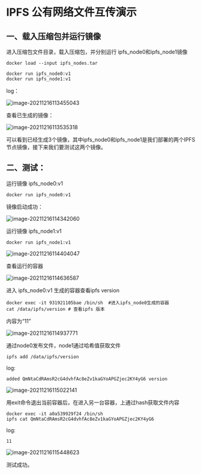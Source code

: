 # IPFS 公有网络文件互传演示

## 一、载入压缩包并运行镜像

进入压缩包文件目录，载入压缩包，并分别运行 ipfs_node0和ipfs_node1镜像

```
docker load --input ipfs_nodes.tar
```

```
docker run ipfs_node0:v1
docker run ipfs_node1:v1
```

log：

![image-20211216113455043](C:\Users\ThinkPad\AppData\Roaming\Typora\typora-user-images\image-20211216113455043.png)

查看已生成的镜像：

![image-20211216113535318](C:\Users\ThinkPad\AppData\Roaming\Typora\typora-user-images\image-20211216113535318.png)

可以看到已经生成3个镜像，其中ipfs_node0和ipfs_node1是我们部署的两个IPFS节点镜像，接下来我们要测试这两个镜像。

## 二、测试：

运行镜像 ipfs_node0:v1

```
docker run ipfs_node0:v1

```

镜像启动成功：

![image-20211216114342060](C:\Users\ThinkPad\AppData\Roaming\Typora\typora-user-images\image-20211216114342060.png)

运行镜像 ipfs_node1:v1

```
docker run ipfs_node1:v1
```

![image-20211216114404047](C:\Users\ThinkPad\AppData\Roaming\Typora\typora-user-images\image-20211216114404047.png)

查看运行的容器

![image-20211216114636587](C:\Users\ThinkPad\AppData\Roaming\Typora\typora-user-images\image-20211216114636587.png)

进入 ipfs_node0:v1 生成的容器查看ipfs version

```
docker exec -it 931921105bae /bin/sh  #进入ipfs_node0生成的容器
cat /data/ipfs/version # 查看ipfs 版本
```

内容为“11”

![image-20211216114937771](C:\Users\ThinkPad\AppData\Roaming\Typora\typora-user-images\image-20211216114937771.png)

通过node0发布文件，node1通过哈希值获取文件

```
ipfs add /data/ipfs/version
```

log:

```
added QmNtaCdRAmsR2cG4dvhfAc8eZv1kaGYoAPGZjec2KY4yG6 version
```

![image-20211216115022141](C:\Users\ThinkPad\AppData\Roaming\Typora\typora-user-images\image-20211216115022141.png)


用exit命令退出当前容器后，在进入另一台容器，上通过hash获取文件内容

```
docker exec -it a0a539929f24 /bin/sh
ipfs cat QmNtaCdRAmsR2cG4dvhfAc8eZv1kaGYoAPGZjec2KY4yG6
```

log:

```
11
```

![image-20211216115448623](C:\Users\ThinkPad\AppData\Roaming\Typora\typora-user-images\image-20211216115448623.png)

测试成功。

